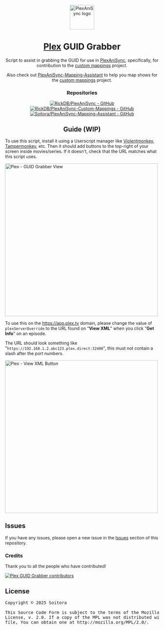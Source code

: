 <div align="center">

<a href="https://github.com/RickDB/PlexAniSync/">
    <img src="https://raw.githubusercontent.com/RickDB/PlexAniSync/master/logo.png" alt="PlexAniSync logo" title="PlexAniSync logo" width="80"/>
</a>

# [Plex](https://www.plex.tv/) GUID Grabber

Script to assist in grabbing the GUID for use in [PlexAniSync](https://github.com/RickDB/PlexAniSync/), specifically, for contribution to the [custom mappings](https://github.com/RickDB/PlexAniSync-Custom-Mappings) project.

Also check out [PlexAniSync-Mapping-Assistant](https://github.com/Soitora/PlexAniSync-Mapping-Assistant) to help you map shows for the [custom mappings](https://github.com/RickDB/PlexAniSync-Custom-Mappings) project.

### Repositories

[![RickDB/PlexAniSync - GitHub](https://github-readme-stats.vercel.app/api/pin/?username=RickDB&repo=PlexAniSync&bg_color=161B22&text_color=c9d1d9&title_color=0877d2&icon_color=0877d2&border_radius=8&hide_border=true)](https://github.com/RickDB/PlexAniSync/)
[![RickDB/PlexAniSync-Custom-Mappings - GitHub](https://github-readme-stats.vercel.app/api/pin/?username=RickDB&repo=PlexAniSync-Custom-Mappings&bg_color=161B22&text_color=c9d1d9&title_color=0877d2&icon_color=0877d2&border_radius=8&hide_border=true)](https://github.com/RickDB/PlexAniSync-Custom-Mappings/)
[![Soitora/PlexAniSync-Mapping-Assistant - GitHub](https://github-readme-stats.vercel.app/api/pin/?username=Soitora&repo=PlexAniSync-Mapping-Assistant&bg_color=161B22&text_color=c9d1d9&title_color=0877d2&icon_color=0877d2&border_radius=8&hide_border=true)](https://github.com/Soitora/PlexAniSync-Mapping-Assistant/)

## Guide (WIP)

</div>
<div align="left">

To use this script, install it using a Userscript manager like [Violentmonkey](https://violentmonkey.github.io/), [Tampermonkey](https://www.tampermonkey.net/), etc.
Then it should add buttons to the top-right of your screen inside movies/series. If it doesn't, check that the URL matches what this script uses.

<img src="https://gist.github.com/user-attachments/assets/635411fd-f018-4ea4-8a44-4e9ce6bbda30" alt="Plex - GUID Grabber View" title="Plex - GUID Grabber View" width="500"/>

To use this on the https://app.plex.tv domain, please change the value of `plexServerOverride` to the URL found on "**View XML**" when you click "**Get Info**" on an episode.

The URL should look something like "`https://192.168.1.2.abc123.plex.direct:32400`", this must not contain a slash after the port numbers.

<img src="https://gist.github.com/user-attachments/assets/41cfe190-54a5-4cb4-8fb5-139ffcdcd3a1" alt="Plex - View XML Button" title="Plex - View XML Button" width="500"/>

## Issues

If you have any issues, please open a new issue in the [Issues](https://github.com/Soitora/Plex-GUID-Grabber/issues) section of this repository.

### Credits

Thank you to all the people who have contributed!

<a href="https://github.com/Soitora/Plex-GUID-Grabber/graphs/contributors">
    <img src="https://contrib.rocks/image?repo=Soitora/Plex-GUID-Grabber" alt="Plex GUID Grabber contributors" title="Plex GUID Grabber contributors"/>
</a>

## License

<pre>
Copyright © 2025 Soitora

This Source Code Form is subject to the terms of the Mozilla Public
License, v. 2.0. If a copy of the MPL was not distributed with this
file, You can obtain one at http://mozilla.org/MPL/2.0/.
</pre>

</div>
